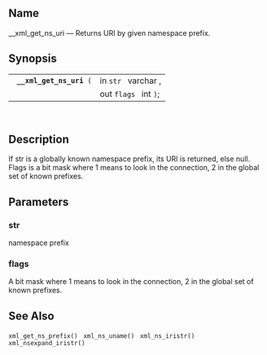 <div id="fn___xml_get_ns_uri" class="refentry">

<div class="titlepage">

</div>

<div class="refnamediv">

## Name

\_\_xml_get_ns_uri — Returns URI by given namespace prefix.

</div>

<div class="refsynopsisdiv">

## Synopsis

<div id="fsyn___xml_get_ns_uri" class="funcsynopsis">

|                               |                       |
|-------------------------------|-----------------------|
| ` `**`__xml_get_ns_uri`**` (` | in `str ` varchar ,   |
|                               | out `flags ` int `)`; |

<div class="funcprototype-spacer">

 

</div>

</div>

</div>

<div id="desc___xml_get_ns_uri" class="refsect1">

## Description

If str is a globally known namespace prefix, its URI is returned, else
null. Flags is a bit mask where 1 means to look in the connection, 2 in
the global set of known prefixes.

</div>

<div id="params___xml_get_ns_uri" class="refsect1">

## Parameters

<div id="id103290" class="refsect2">

### str

namespace prefix

</div>

<div id="id103293" class="refsect2">

### flags

A bit mask where 1 means to look in the connection, 2 in the global set
of known prefixes.

</div>

</div>

<div id="seealso__xml_get_ns_uri" class="refsect1">

## See Also

`xml_get_ns_prefix() ` `xml_ns_uname() ` `xml_ns_iristr() `
`xml_nsexpand_iristr() `

</div>

</div>
